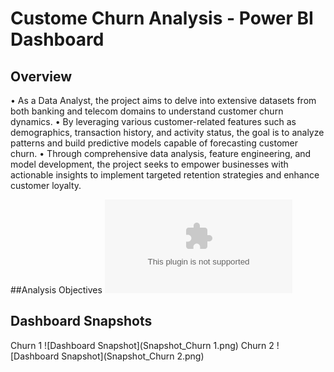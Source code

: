 # Custome Churn Analysis - Power BI Dashboard

## Overview
• As a Data Analyst, the project aims to delve into extensive datasets from both banking and telecom domains to understand customer churn dynamics.
• By leveraging various customer-related features such as demographics, transaction history, and activity status, the goal is to analyze patterns and build predictive models capable of forecasting customer churn.
• Through comprehensive data analysis, feature engineering, and model development, the project seeks to empower businesses with actionable insights to implement targeted retention strategies and enhance customer loyalty.

##Analysis Objectives 
![Dashboard Objectives](Customer_Analysis_PPT.pptx)
## Dashboard Snapshots
Churn 1
![Dashboard Snapshot](Snapshot_Churn 1.png)
Churn 2
![Dashboard Snapshot](Snapshot_Churn 2.png)
